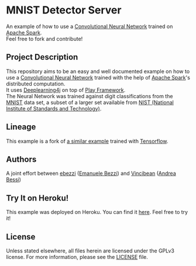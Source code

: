 # MNIST Detector Server
An example of how to use a [Convolutional Neural Network](https://en.wikipedia.org/wiki/Convolutional_neural_network)
trained on [Apache Spark](http://spark.apache.org/).   
Feel free to fork and contribute!

## Project Description
This repository aims to be an easy and well documented example on how to use a [Convolutional Neural Network](https://en.wikipedia.org/wiki/Convolutional_neural_network)
trained with the help of [Apache Spark](http://spark.apache.org/)'s distributed computation.   
It uses [Deeplearning4j](http://deeplearning4j.org/) on top of [Play Framework](https://www.playframework.com/).   
The Neural Network was trained against digit classifications from the [MNIST](http://yann.lecun.com/exdb/mnist/) data set,
a subset of a larger set available from [NIST (National Institute of Standards and Technology)](http://www.nist.gov/).   

## Lineage
This example is a fork of [a similar example](https://github.com/sugyan/tensorflow-mnist) trained with [Tensorflow](https://www.tensorflow.org/).

## Authors
A joint effort between [ebezzi](https://github.com/Ebezzi) ([Emanuele Bezzi](https://www.linkedin.com/in/emanuelebezzi))
and [Vincibean](https://github.com/Vincibean) ([Andrea Bessi](https://www.linkedin.com/in/andre-bessi-22358083))

## Try It on Heroku!
This example was deployed on Heroku. You can find it [here](http://shrouded-taiga-33403.herokuapp.com/). Feel free to try it!

## License
Unless stated elsewhere, all files herein are licensed under the GPLv3 license. For more information, please see the
[LICENSE](https://github.com/ebezzi/mnist-detector-server/blob/master/LICENSE) file.
